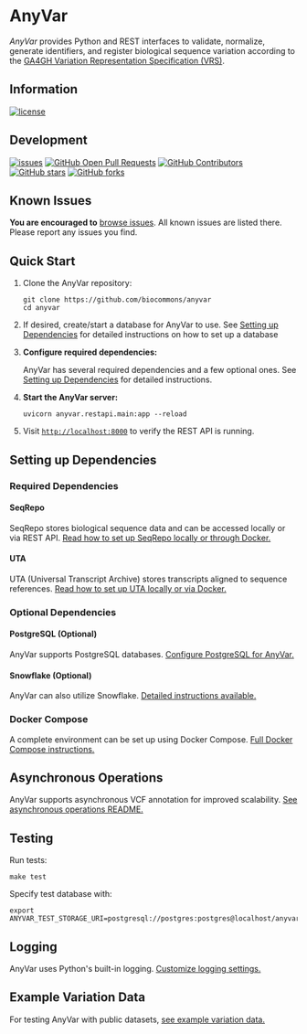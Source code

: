 # AnyVar

*AnyVar* provides Python and REST interfaces to validate, normalize, generate identifiers, and register biological sequence variation according to the [GA4GH Variation Representation Specification (VRS)](https://github.com/ga4gh/vrs).

## Information

[![license](https://img.shields.io/badge/license-Apache-green)](https://github.com/biocommons/anyvar/blob/main/LICENSE)

## Development

[![issues](https://img.shields.io/github/issues-raw/biocommons/anyvar.svg)](https://github.com/biocommons/anyvar/issues)
[![GitHub Open Pull Requests](https://img.shields.io/github/issues-pr/biocommons/anyvar.svg)](https://github.com/biocommons/anyvar/pull/) [![GitHub Contributors](https://img.shields.io/github/contributors/biocommons/anyvar.svg)](https://github.com/biocommons/anyvar/graphs/contributors/) [![GitHub stars](https://img.shields.io/github/stars/biocommons/anyvar.svg?style=social\&label=Stars)](https://github.com/biocommons/anyvar/stargazers) [![GitHub forks](https://img.shields.io/github/forks/biocommons/anyvar.svg?style=social\&label=Forks)](https://github.com/biocommons/anyvar/network)

## Known Issues

**You are encouraged to** [browse issues](https://github.com/biocommons/anyvar/issues). All known issues are listed there. Please report any issues you find.

## Quick Start

1. Clone the AnyVar repository:

	```shell
	git clone https://github.com/biocommons/anyvar
	cd anyvar
	```
2. If desired, create/start a database for AnyVar to use. See [Setting up Dependencies](#setting-up-dependencies) for detailed instructions on how to set up a database

3. **Configure required dependencies:**

	AnyVar has several required dependencies and a few optional ones. See [Setting up Dependencies](#setting-up-dependencies) for detailed instructions.



<!--
	- Point `ANYVAR_STORAGE_URI` to an available database if you configured one in step 2. If you prefer to run AnyVar without a database backend (e.g., for lightweight testing), set this to `null`
	- Set `SEQREPO_DATAPROXY_URI` to local SeqRepo files or to a REST service instance

	Example:

	```shell
	export ANYVAR_STORAGE_URI=postgresql://anyvar:anyvar-pw@localhost:5432/anyvar
	export SEQREPO_DATAPROXY_URI=seqrepo+file:///usr/local/share/seqrepo/2024-12-20
	```
	See [Setting up Dependencies](#setting-up-dependencies) for detailed instructions regarding setting up environment variables -->

4. **Start the AnyVar server:**

	```shell
	uvicorn anyvar.restapi.main:app --reload
	```

5. Visit [`http://localhost:8000`](http://localhost:8000) to verify the REST API is running.

## Setting up Dependencies

### Required Dependencies

#### SeqRepo

SeqRepo stores biological sequence data and can be accessed locally or via REST API. [Read how to set up SeqRepo locally or through Docker.](docs/seqrepo.md)

#### UTA

UTA (Universal Transcript Archive) stores transcripts aligned to sequence references. [Read how to set up UTA locally or via Docker.](docs/uta.md)

### Optional Dependencies

#### PostgreSQL (Optional)

AnyVar supports PostgreSQL databases. [Configure PostgreSQL for AnyVar.](docs/postgres.md)

#### Snowflake (Optional)

AnyVar can also utilize Snowflake. [Detailed instructions available.](docs/snowflake.md)


### Docker Compose

A complete environment can be set up using Docker Compose. [Full Docker Compose instructions.](docs/docker.md)

## Asynchronous Operations

AnyVar supports asynchronous VCF annotation for improved scalability. [See asynchronous operations README.](docs/async.md)

## Testing

Run tests:

```shell
make test
```

Specify test database with:

```shell
export ANYVAR_TEST_STORAGE_URI=postgresql://postgres:postgres@localhost/anyvar_test
```

## Logging

AnyVar uses Python's built-in logging. [Customize logging settings.](docs/logging-setup.md)

## Example Variation Data

For testing AnyVar with public datasets, [see example variation data.](docs/example-data.md)
